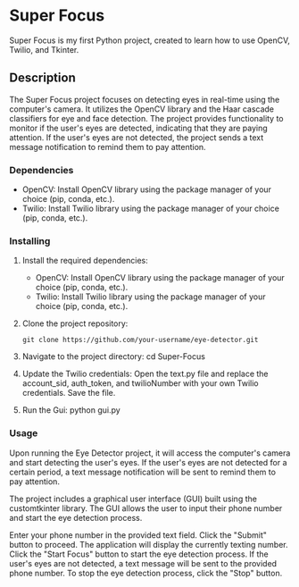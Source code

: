 # Super Focus
Super Focus is my first Python project, created to learn how to use OpenCV, Twilio, and Tkinter.


## Description
The Super Focus project focuses on detecting eyes in real-time using the computer's camera. It utilizes the OpenCV library and the Haar cascade classifiers for eye and face detection. The project provides functionality to monitor if the user's eyes are detected, indicating that they are paying attention. If the user's eyes are not detected, the project sends a text message notification to remind them to pay attention.



### Dependencies

- OpenCV: Install OpenCV library using the package manager of your choice (pip, conda, etc.).
- Twilio: Install Twilio library using the package manager of your choice (pip, conda, etc.).

### Installing

1. Install the required dependencies:
   - OpenCV: Install OpenCV library using the package manager of your choice (pip, conda, etc.).
   - Twilio: Install Twilio library using the package manager of your choice (pip, conda, etc.).

2. Clone the project repository:
   ```shell
   git clone https://github.com/your-username/eye-detector.git
3. Navigate to the project directory:
    cd Super-Focus
4. Update the Twilio credentials:
    Open the text.py file and replace the account_sid, auth_token, and twilioNumber with your own Twilio credentials.
    Save the file.
4. Run the Gui:
    python gui.py


### Usage

Upon running the Eye Detector project, it will access the computer's camera and start detecting the user's eyes. If the user's eyes are not detected for a certain period, a text message notification will be sent to remind them to pay attention.

The project includes a graphical user interface (GUI) built using the customtkinter library. The GUI allows the user to input their phone number and start the eye detection process.

Enter your phone number in the provided text field.
Click the "Submit" button to proceed.
The application will display the currently texting number.
Click the "Start Focus" button to start the eye detection process.
If the user's eyes are not detected, a text message will be sent to the provided phone number.
To stop the eye detection process, click the "Stop" button.

